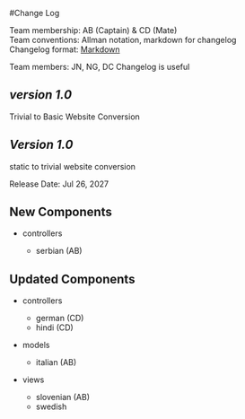 #Change Log

Team membership:  AB (Captain) & CD (Mate)  
Team conventions: Allman notation, markdown for changelog  
Changelog format: [Markdown](https://github.com/adam-p/markdown-here/wiki/Markdown-Cheatsheet) 

Team members: JN, NG, DC
Changelog is useful

## *version 1.0*
Trivial to Basic Website Conversion


## *Version 1.0*
static to trivial website conversion

Release Date: Jul 26, 2027

## New Components

-   controllers

    -   serbian (AB)
    
## Updated Components

-   controllers

    -   german (CD)
    -   hindi (CD)

-   models

    -   italian (AB)

-   views

    -   slovenian (AB)
    -   swedish


